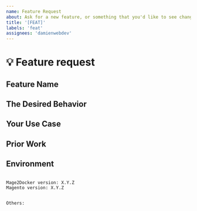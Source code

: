 ```yaml
---
name: Feature Request
about: Ask for a new feature, or something that you'd like to see changed.
title: '[FEAT]'
labels: 'feat'
assignees: 'damienwebdev'
---
```


<!--
PLEASE HELP US PROCESS GITHUB ISSUES FASTER BY PROVIDING THE FOLLOWING INFORMATION.

ISSUES MISSING IMPORTANT INFORMATION MAY BE CLOSED WITHOUT INVESTIGATION.
-->

# :bulb: Feature request

## Feature Name
<!-- Naming is hard, what do YOU call this feature? -->


## The Desired Behavior
<!-- Please describe, in as much detail as you can, what you'd like to see happen. -->


## Your Use Case
<!-- Please try to format as "As a {role}, I'd like to be able to do {x}. -->


## Prior Work
<!-- If you got this idea from somewhere, please indicate where you got it from. -->


## Environment

<pre><code>
Mage2Docker version: X.Y.Z
Magento version: X.Y.Z 
<!-- Check whether this is still an issue in the most recent Mage2Docker version -->
 
Others:
<!-- Anything else relevant?  Operating system version, IDE, package manager, ... -->
</code></pre>
